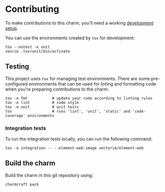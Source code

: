 # Contributing

To make contributions to this charm, you'll need a working [development setup](https://juju.is/docs/sdk/dev-setup).

You can use the environments created by `tox` for development:

```shell
tox --notest -e unit
source .tox/unit/bin/activate
```

## Testing

This project uses `tox` for managing test environments. There are some pre-configured environments
that can be used for linting and formatting code when you're preparing contributions to the charm:

```shell
tox -e fmt           # update your code according to linting rules
tox -e lint          # code style
tox -e unit          # unit tests
tox                  # runs 'lint', 'unit', 'static' and 'code-coverage' environments
```

### Integration tests

To run the integration tests locally, you can run the following command:

```shell
tox -e integration -- --element-web-image vectorim/element-web
```


## Build the charm

Build the charm in this git repository using:

```shell
charmcraft pack
```

<!-- You may want to include any contribution/style guidelines in this document>
